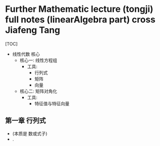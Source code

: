 # Further Mathematic lecture (tongji) full notes (linearAlgebra part) cross Jiafeng Tang

[TOC]

* 线性代数 核心
  * 核心一: 线性方程组
    * 工具: 
      * 行列式
      * 矩阵
      * 向量
  * 核心二: 矩阵对角化
    * 工具: 
      * 特征值与特征向量

## 第一章 行列式

*  (本质是 数或式子)
  * .